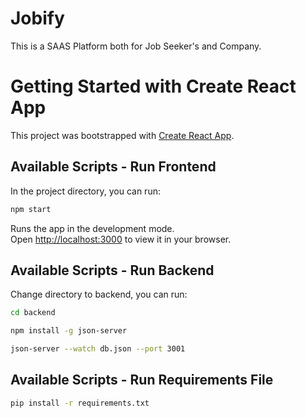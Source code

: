 # Jobify

This is a SAAS Platform both for Job Seeker's and Company.

# Getting Started with Create React App

This project was bootstrapped with [Create React App](https://github.com/facebook/create-react-app).

## Available Scripts - Run Frontend

In the project directory, you can run:

```bash
npm start
```

Runs the app in the development mode.\
Open [http://localhost:3000](http://localhost:3000) to view it in your browser.

## Available Scripts - Run Backend

Change directory to backend, you can run:

```bash
cd backend
```
```bash
npm install -g json-server
```
```bash
json-server --watch db.json --port 3001
```

## Available Scripts - Run Requirements File
```bash
pip install -r requirements.txt

